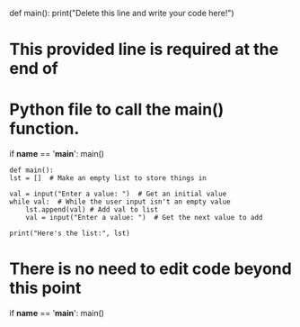 <!-- Problem Statement
Write a program which continuously asks the user to enter values which are added one by one into a list. When the user presses enter without typing anything, print the list.

Here's a sample run (user input is in blue):

Enter a value: 1 Enter a value: 2 Enter a value: 3 Enter a value: Here's the list: ['1', '2', '3'] -->



def main():
    print("Delete this line and write your code here!")


# This provided line is required at the end of
# Python file to call the main() function.
if __name__ == '__main__':
    main()




    def main():
    lst = []  # Make an empty list to store things in

    val = input("Enter a value: ")  # Get an initial value
    while val:  # While the user input isn't an empty value
        lst.append(val) # Add val to list
        val = input("Enter a value: ")  # Get the next value to add

    print("Here's the list:", lst)


# There is no need to edit code beyond this point

if __name__ == '__main__':
    main()